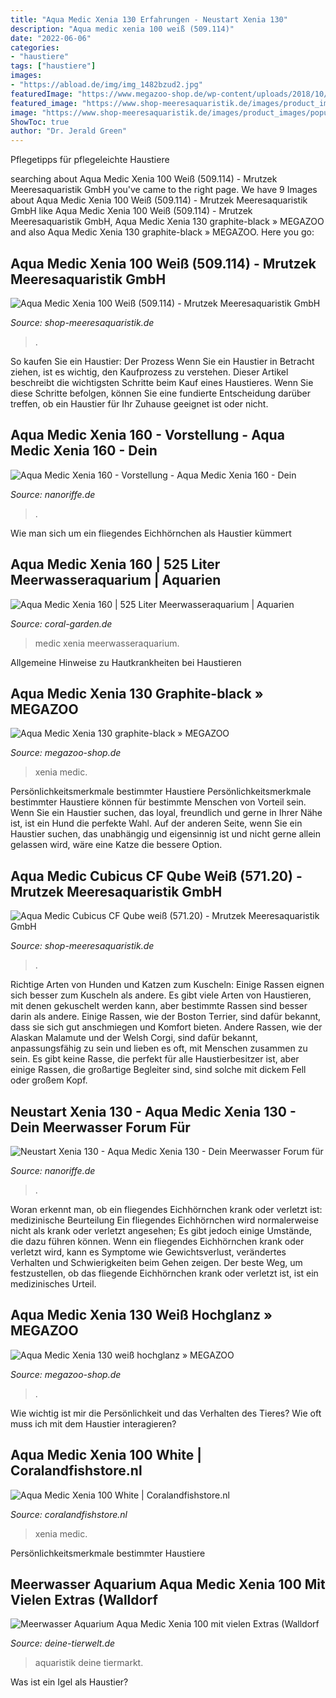 ```yaml
---
title: "Aqua Medic Xenia 130 Erfahrungen - Neustart Xenia 130"
description: "Aqua medic xenia 100 weiß (509.114)"
date: "2022-06-06"
categories:
- "haustiere"
tags: ["haustiere"]
images:
- "https://abload.de/img/img_1482bzud2.jpg"
featuredImage: "https://www.megazoo-shop.de/wp-content/uploads/2018/10/Xenia-4-390x390.png"
featured_image: "https://www.shop-meeresaquaristik.de/images/product_images/popup_images/18386_1.jpg"
image: "https://www.shop-meeresaquaristik.de/images/product_images/popup_images/16804_2.jpg"
ShowToc: true
author: "Dr. Jerald Green"
---
```



Pflegetipps für pflegeleichte Haustiere

	

		
searching about Aqua Medic Xenia 100 Weiß (509.114) - Mrutzek Meeresaquaristik GmbH you've came to the right page. We have 9 Images about Aqua Medic Xenia 100 Weiß (509.114) - Mrutzek Meeresaquaristik GmbH like Aqua Medic Xenia 100 Weiß (509.114) - Mrutzek Meeresaquaristik GmbH, Aqua Medic Xenia 130 graphite-black » MEGAZOO and also Aqua Medic Xenia 130 graphite-black » MEGAZOO. Here you go:
		
    
## Aqua Medic Xenia 100 Weiß (509.114) - Mrutzek Meeresaquaristik GmbH

<img loading=lazy src="https://www.shop-meeresaquaristik.de/images/product_images/popup_images/16804_2.jpg" onerror="this.onerror=null;this.src='https://tse3.mm.bing.net/th?id=OIP.7YN-MsoEfecT0ye13d_x_gHaHa&amp;pid=15.1';" alt="Aqua Medic Xenia 100 Weiß (509.114) - Mrutzek Meeresaquaristik GmbH">

_Source: shop-meeresaquaristik.de_

>. 

	

So kaufen Sie ein Haustier: Der Prozess
Wenn Sie ein Haustier in Betracht ziehen, ist es wichtig, den Kaufprozess zu verstehen. Dieser Artikel beschreibt die wichtigsten Schritte beim Kauf eines Haustieres. Wenn Sie diese Schritte befolgen, können Sie eine fundierte Entscheidung darüber treffen, ob ein Haustier für Ihr Zuhause geeignet ist oder nicht.

    
## Aqua Medic Xenia 160 - Vorstellung - Aqua Medic Xenia 160 - Dein

<img loading=lazy src="https://abload.de/img/img_1482bzud2.jpg" onerror="this.onerror=null;this.src='https://tse3.mm.bing.net/th?id=OIP.flaLrkUk7Ovmyk6oM7L62QHaFj&amp;pid=15.1';" alt="Aqua Medic Xenia 160 - Vorstellung - Aqua Medic Xenia 160 - Dein">

_Source: nanoriffe.de_

>. 

	

Wie man sich um ein fliegendes Eichhörnchen als Haustier kümmert

    
## Aqua Medic Xenia 160 | 525 Liter Meerwasseraquarium | Aquarien

<img loading=lazy src="https://coral-garden.de/media/image/4e/b8/ed/index-42bZsYLhiJlW8D4_600x600@2x.jpg" onerror="this.onerror=null;this.src='https://tse2.mm.bing.net/th?id=OIP.9TCpnJU6YgvuJhzQnevkUAHaHa&amp;pid=15.1';" alt="Aqua Medic Xenia 160 | 525 Liter Meerwasseraquarium | Aquarien">

_Source: coral-garden.de_

>medic xenia meerwasseraquarium. 

	

Allgemeine Hinweise zu Hautkrankheiten bei Haustieren

    
## Aqua Medic Xenia 130 Graphite-black » MEGAZOO

<img loading=lazy src="https://www.megazoo-shop.de/wp-content/uploads/2018/11/AquaMedic_Xenia_130.jpg" onerror="this.onerror=null;this.src='https://tse4.mm.bing.net/th?id=OIP.xep1xFExKUCICan_BB6biwHaHa&amp;pid=15.1';" alt="Aqua Medic Xenia 130 graphite-black » MEGAZOO">

_Source: megazoo-shop.de_

>xenia medic. 

	

Persönlichkeitsmerkmale bestimmter Haustiere
Persönlichkeitsmerkmale bestimmter Haustiere können für bestimmte Menschen von Vorteil sein. Wenn Sie ein Haustier suchen, das loyal, freundlich und gerne in Ihrer Nähe ist, ist ein Hund die perfekte Wahl. Auf der anderen Seite, wenn Sie ein Haustier suchen, das unabhängig und eigensinnig ist und nicht gerne allein gelassen wird, wäre eine Katze die bessere Option.

    
## Aqua Medic Cubicus CF Qube Weiß (571.20) - Mrutzek Meeresaquaristik GmbH

<img loading=lazy src="https://www.shop-meeresaquaristik.de/images/product_images/popup_images/18386_1.jpg" onerror="this.onerror=null;this.src='https://tse4.mm.bing.net/th?id=OIP.uhaC_hD2mP6HCiQU4tsWzwHaHa&amp;pid=15.1';" alt="Aqua Medic Cubicus CF Qube weiß (571.20) - Mrutzek Meeresaquaristik GmbH">

_Source: shop-meeresaquaristik.de_

>. 

	

Richtige Arten von Hunden und Katzen zum Kuscheln: Einige Rassen eignen sich besser zum Kuscheln als andere.
Es gibt viele Arten von Haustieren, mit denen gekuschelt werden kann, aber bestimmte Rassen sind besser darin als andere. Einige Rassen, wie der Boston Terrier, sind dafür bekannt, dass sie sich gut anschmiegen und Komfort bieten. Andere Rassen, wie der Alaskan Malamute und der Welsh Corgi, sind dafür bekannt, anpassungsfähig zu sein und lieben es oft, mit Menschen zusammen zu sein. Es gibt keine Rasse, die perfekt für alle Haustierbesitzer ist, aber einige Rassen, die großartige Begleiter sind, sind solche mit dickem Fell oder großem Kopf.

    
## Neustart Xenia 130 - Aqua Medic Xenia 130 - Dein Meerwasser Forum Für

<img loading=lazy src="http://up.picr.de/25189354qg.jpg" onerror="this.onerror=null;this.src='https://tse4.mm.bing.net/th?id=OIP.LfNCqEapPlhu5Inse5cyoQHaFj&amp;pid=15.1';" alt="Neustart Xenia 130 - Aqua Medic Xenia 130 - Dein Meerwasser Forum für">

_Source: nanoriffe.de_

>. 

	

Woran erkennt man, ob ein fliegendes Eichhörnchen krank oder verletzt ist: medizinische Beurteilung
Ein fliegendes Eichhörnchen wird normalerweise nicht als krank oder verletzt angesehen; Es gibt jedoch einige Umstände, die dazu führen können. Wenn ein fliegendes Eichhörnchen krank oder verletzt wird, kann es Symptome wie Gewichtsverlust, verändertes Verhalten und Schwierigkeiten beim Gehen zeigen. Der beste Weg, um festzustellen, ob das fliegende Eichhörnchen krank oder verletzt ist, ist ein medizinisches Urteil.

    
## Aqua Medic Xenia 130 Weiß Hochglanz » MEGAZOO

<img loading=lazy src="https://www.megazoo-shop.de/wp-content/uploads/2018/10/Xenia-4-390x390.png" onerror="this.onerror=null;this.src='https://tse1.mm.bing.net/th?id=OIP.OKmyLL8wfy2M0ESm5cRL6wAAAA&amp;pid=15.1';" alt="Aqua Medic Xenia 130 weiß hochglanz » MEGAZOO">

_Source: megazoo-shop.de_

>. 

	

Wie wichtig ist mir die Persönlichkeit und das Verhalten des Tieres? Wie oft muss ich mit dem Haustier interagieren?

    
## Aqua Medic Xenia 100 White | Coralandfishstore.nl

<img loading=lazy src="https://www.coralandfishstore.nl/12628-thickbox_default/aqua-medic-xenia-100-white.jpg" onerror="this.onerror=null;this.src='https://tse2.mm.bing.net/th?id=OIP.QAnizFVcuUMKgGXWUoWeGwHaI4&amp;pid=15.1';" alt="Aqua Medic Xenia 100 White | Coralandfishstore.nl">

_Source: coralandfishstore.nl_

>xenia medic. 

	

Persönlichkeitsmerkmale bestimmter Haustiere

    
## Meerwasser Aquarium Aqua Medic Xenia 100 Mit Vielen Extras (Walldorf

<img loading=lazy src="https://pic9.qimage.de/89/91/30/232309189.jpg" onerror="this.onerror=null;this.src='https://tse4.mm.bing.net/th?id=OIP.4vqZd-WAOeLJDiMhCg2FIAHaFj&amp;pid=15.1';" alt="Meerwasser Aquarium Aqua Medic Xenia 100 mit vielen Extras (Walldorf">

_Source: deine-tierwelt.de_

>aquaristik deine tiermarkt. 

	

Was ist ein Igel als Haustier?

